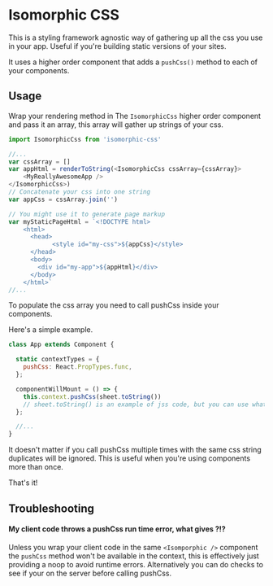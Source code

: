 # Isomorphic CSS

This is a styling framework agnostic way of gathering up all the css you use in your app. Useful if you're building static versions of your sites.

It uses a higher order component that adds a `pushCss()` method to each of your components.

## Usage

Wrap your rendering method in The `IsomorphicCss` higher order component and pass it an array, this array will gather up strings of your css.

```js
import IsomorphicCss from 'isomorphic-css'

//...
var cssArray = []
var appHtml = renderToString(<IsomorphicCss cssArray={cssArray}>
	<MyReallyAwesomeApp />
</IsomorphicCss>)
// Concatenate your css into one string
var appCss = cssArray.join('')

// You might use it to generate page markup
var myStaticPageHtml = `<!DOCTYPE html>
	<html>
	  <head>
			<style id="my-css">${appCss}</style>
	  </head>
	  <body>
	  	<div id="my-app">${appHtml}</div>
	  </body>
	</html>`
//...
```

To populate the css array you need to call pushCss inside your components.

Here's a simple example.
```js
class App extends Component {

  static contextTypes = {
    pushCss: React.PropTypes.func,
  };

  componentWillMount = () => {
    this.context.pushCss(sheet.toString())
    // sheet.toString() is an example of jss code, but you can use whatever styling provider you like, pushCss just accepts a string of css.
  };

  //...
}
```

It doesn't matter if you call pushCss multiple times with the same css string duplicates will be ignored. This is useful when you're using components more than once.

That's it!

## Troubleshooting
#### My client code throws a pushCss run time error, what gives ?!?
Unless you wrap your client code in the same `<Isomporphic />` component the `pushCss` method won't be available in the context, this is effectively just providing a noop to avoid runtime errors. Alternatively you can do checks to see if your on the server before calling pushCss.
